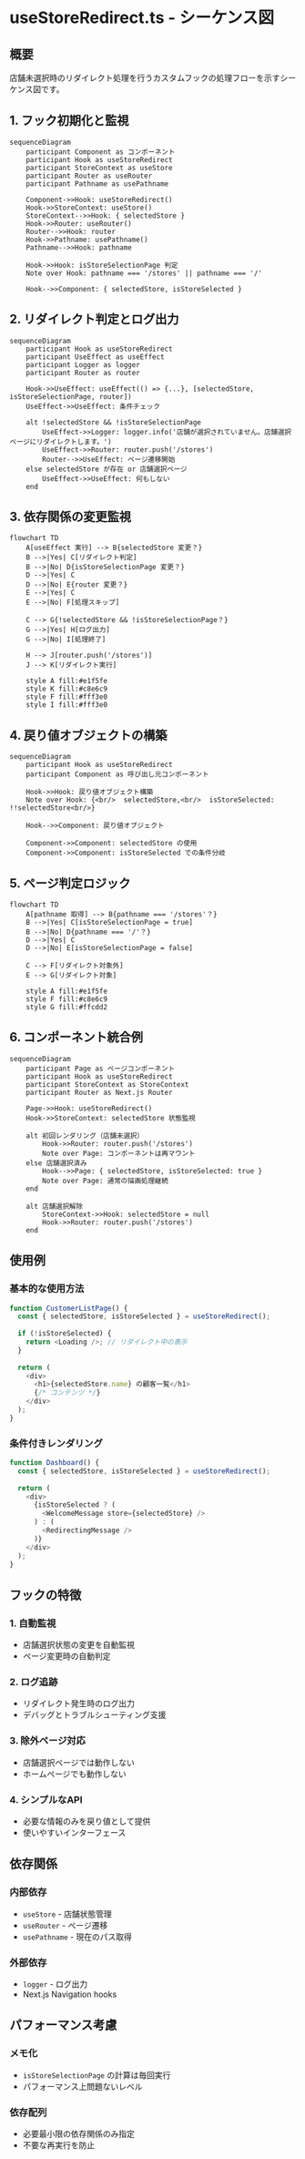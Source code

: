 # useStoreRedirect.ts - シーケンス図

## 概要
店舗未選択時のリダイレクト処理を行うカスタムフックの処理フローを示すシーケンス図です。

## 1. フック初期化と監視

```mermaid
sequenceDiagram
    participant Component as コンポーネント
    participant Hook as useStoreRedirect
    participant StoreContext as useStore
    participant Router as useRouter
    participant Pathname as usePathname

    Component->>Hook: useStoreRedirect()
    Hook->>StoreContext: useStore()
    StoreContext-->>Hook: { selectedStore }
    Hook->>Router: useRouter()
    Router-->>Hook: router
    Hook->>Pathname: usePathname()
    Pathname-->>Hook: pathname
    
    Hook->>Hook: isStoreSelectionPage 判定
    Note over Hook: pathname === '/stores' || pathname === '/'
    
    Hook-->>Component: { selectedStore, isStoreSelected }
```

## 2. リダイレクト判定とログ出力

```mermaid
sequenceDiagram
    participant Hook as useStoreRedirect
    participant UseEffect as useEffect
    participant Logger as logger
    participant Router as router

    Hook->>UseEffect: useEffect(() => {...}, [selectedStore, isStoreSelectionPage, router])
    UseEffect->>UseEffect: 条件チェック
    
    alt !selectedStore && !isStoreSelectionPage
        UseEffect->>Logger: logger.info('店舗が選択されていません。店舗選択ページにリダイレクトします。')
        UseEffect->>Router: router.push('/stores')
        Router-->>UseEffect: ページ遷移開始
    else selectedStore が存在 or 店舗選択ページ
        UseEffect->>UseEffect: 何もしない
    end
```

## 3. 依存関係の変更監視

```mermaid
flowchart TD
    A[useEffect 実行] --> B{selectedStore 変更？}
    B -->|Yes| C[リダイレクト判定]
    B -->|No| D{isStoreSelectionPage 変更？}
    D -->|Yes| C
    D -->|No| E{router 変更？}
    E -->|Yes| C
    E -->|No| F[処理スキップ]
    
    C --> G{!selectedStore && !isStoreSelectionPage？}
    G -->|Yes| H[ログ出力]
    G -->|No| I[処理終了]
    
    H --> J[router.push('/stores')]
    J --> K[リダイレクト実行]
    
    style A fill:#e1f5fe
    style K fill:#c8e6c9
    style F fill:#fff3e0
    style I fill:#fff3e0
```

## 4. 戻り値オブジェクトの構築

```mermaid
sequenceDiagram
    participant Hook as useStoreRedirect
    participant Component as 呼び出し元コンポーネント

    Hook->>Hook: 戻り値オブジェクト構築
    Note over Hook: {<br/>  selectedStore,<br/>  isStoreSelected: !!selectedStore<br/>}
    
    Hook-->>Component: 戻り値オブジェクト
    
    Component->>Component: selectedStore の使用
    Component->>Component: isStoreSelected での条件分岐
```

## 5. ページ判定ロジック

```mermaid
flowchart TD
    A[pathname 取得] --> B{pathname === '/stores'？}
    B -->|Yes| C[isStoreSelectionPage = true]
    B -->|No| D{pathname === '/'？}
    D -->|Yes| C
    D -->|No| E[isStoreSelectionPage = false]
    
    C --> F[リダイレクト対象外]
    E --> G[リダイレクト対象]
    
    style A fill:#e1f5fe
    style F fill:#c8e6c9
    style G fill:#ffcdd2
```

## 6. コンポーネント統合例

```mermaid
sequenceDiagram
    participant Page as ページコンポーネント
    participant Hook as useStoreRedirect
    participant StoreContext as StoreContext
    participant Router as Next.js Router

    Page->>Hook: useStoreRedirect()
    Hook->>StoreContext: selectedStore 状態監視
    
    alt 初回レンダリング（店舗未選択）
        Hook->>Router: router.push('/stores')
        Note over Page: コンポーネントは再マウント
    else 店舗選択済み
        Hook-->>Page: { selectedStore, isStoreSelected: true }
        Note over Page: 通常の描画処理継続
    end
    
    alt 店舗選択解除
        StoreContext->>Hook: selectedStore = null
        Hook->>Router: router.push('/stores')
    end
```

## 使用例

### 基本的な使用方法
```typescript
function CustomerListPage() {
  const { selectedStore, isStoreSelected } = useStoreRedirect();
  
  if (!isStoreSelected) {
    return <Loading />; // リダイレクト中の表示
  }
  
  return (
    <div>
      <h1>{selectedStore.name} の顧客一覧</h1>
      {/* コンテンツ */}
    </div>
  );
}
```

### 条件付きレンダリング
```typescript
function Dashboard() {
  const { selectedStore, isStoreSelected } = useStoreRedirect();
  
  return (
    <div>
      {isStoreSelected ? (
        <WelcomeMessage store={selectedStore} />
      ) : (
        <RedirectingMessage />
      )}
    </div>
  );
}
```

## フックの特徴

### 1. 自動監視
- 店舗選択状態の変更を自動監視
- ページ変更時の自動判定

### 2. ログ追跡
- リダイレクト発生時のログ出力
- デバッグとトラブルシューティング支援

### 3. 除外ページ対応
- 店舗選択ページでは動作しない
- ホームページでも動作しない

### 4. シンプルなAPI
- 必要な情報のみを戻り値として提供
- 使いやすいインターフェース

## 依存関係

### 内部依存
- `useStore` - 店舗状態管理
- `useRouter` - ページ遷移
- `usePathname` - 現在のパス取得

### 外部依存
- `logger` - ログ出力
- Next.js Navigation hooks

## パフォーマンス考慮

### メモ化
- `isStoreSelectionPage` の計算は毎回実行
- パフォーマンス上問題ないレベル

### 依存配列
- 必要最小限の依存関係のみ指定
- 不要な再実行を防止